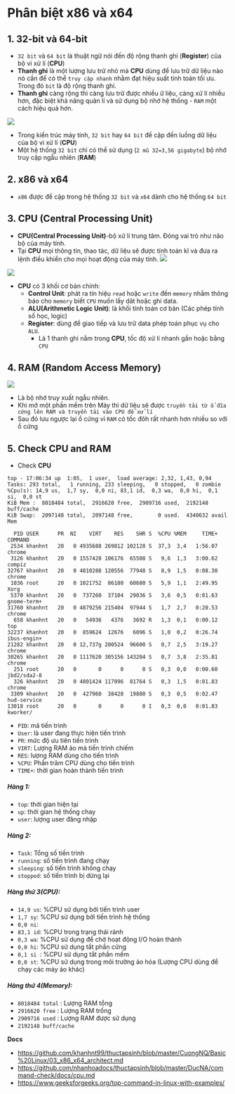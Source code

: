 # Phân biệt x86 và x64
## 1. 32-bit và 64-bit
- `32 bit` và `64 bit` là thuật ngữ nói đến độ rộng thanh ghi (**Register**) của bộ vi xử lí (**CPU**)
- **Thanh ghi** là một lượng lưu trữ nhỏ mà **CPU** dùng để lưu trữ dữ liệu nào nó cần để có thể `truy cập nhanh` nhằm đạt hiệu suất tính toán tối ưu. Trong đó `bit` là độ rộng thanh ghi.
- **Thanh ghi** càng rộng thì càng lưu trữ được nhiều ữ liệu, càng xử lí nhiều hơn, đặc biệt khả năng quản lí và sử dụng bộ nhớ hệ thống - `RAM` một cách hiệu quả hơn.

![](https://camo.githubusercontent.com/a44d20650b11de944acef9667f234d65b81f47e4747adf1416d471133be6bfc4/68747470733a2f2f692e696d6775722e636f6d2f636e7666366f372e706e67)

- Trong kiến trúc máy tính, `32 bit` hay `64 bit` đề cập đến luồng dữ liệu của bộ vi xử lí (**CPU**)
- Một hệ thống `32 bit` chỉ có thể sử dụng (`2 mũ 32=3,56 gigabyte`) bộ nhớ truy cập ngẫu nhiên (**RAM**)

## 2. x86 và x64
- `x86` được đề cập trong hệ thống `32 bit` và `x64` dành cho hệ thống `64 bit`

## 3. CPU (Central Processing Unit)
- **CPU(Central Processing Unit)**-bộ xử lí trung tâm. Đóng vai trò như não bộ của máy tính.
- Tại **CPU** mọi thông tin, thao tác, dữ liệu sẽ được tính toán kĩ và đưa ra lệnh điều khiển cho mọi hoạt động của máy tính.
![](https://camo.githubusercontent.com/16b83a31c142a32e1685a1ba0334e7527b48d9068f87c1f4c65fcabaafdc7bfb/68747470733a2f2f696d6167652e736c696465736861726563646e2e636f6d2f6375746f766e6775796e6c686f746e676370752d3132303430373032343033392d70687061707030322f39352f63752d746f2d762d6e6775796e2d6c2d686f742d6e672d6370752d33362d3732382e6a70673f63623d31333333373637303435)

![](https://encrypted-tbn0.gstatic.com/images?q=tbn%3AANd9GcTtzH88eZVITruxyLlzM0zLFZe4YBgBuK77Nw&usqp=CAU)
- **CPU** có 3 khối cơ bản chính:
   + **Control Unit**: phát ra tín hiệu `read` hoặc `write` đến `memory` nhằm thông báo cho `memory` biết `CPU` muốn lấy dât hoặc ghi data.
   + **ALU(Arithmetic Logic Unit)**: là khối tính toán cơ bản (Các phép tính số học, logic)
   + **Register**: dùng để giao tiếp và lưu trữ data phép toán phục vụ cho `ALU`.
       + Là 1 thanh ghi nằm trong **CPU**, tốc độ xử lí nhanh gần hoặc bằng `CPU`


## 4. RAM (Random Access Memory)

![](https://homepage.cs.uri.edu/faculty/wolfe/book/images/R04/mb.gif)

- Là bộ nhớ truy xuất ngẫu nhiên.
- Khi mở một phần mềm trên Máy thì dữ liệu sẽ được `truyền tải từ ổ đĩa cứng lên RAM và truyền tải vào CPU để xử lí`
- Sau đó lưu ngược lại ổ cứng vì `RAM` có tốc đôh rất nhanh hơn nhiều so với ổ cứng

## 5. Check CPU and RAM
- Check **CPU**

```
top - 17:06:34 up  1:05,  1 user,  load average: 2,32, 1,43, 0,94
Tasks: 293 total,   1 running, 233 sleeping,   0 stopped,   0 zombie
%Cpu(s): 14,9 us,  1,7 sy,  0,0 ni, 83,1 id,  0,3 wa,  0,0 hi,  0,1 si,  0,0 st
KiB Mem :  8018484 total,  2916620 free,  2909716 used,  2192148 buff/cache
KiB Swap:  2097148 total,  2097148 free,        0 used.  4340632 avail Mem 

  PID USER      PR  NI    VIRT    RES    SHR S  %CPU %MEM     TIME+ COMMAND     
 2534 khanhnt   20   0 4935688 269812 102128 S  37,3  3,4   1:56.07 chrome      
 3126 khanhnt   20   0 1557428 106176  65508 S   9,6  1,3   3:00.62 compiz      
32767 khanhnt   20   0 4810288 120556  77948 S   8,9  1,5   0:08.30 chrome      
 1036 root      20   0 1021752  86180  60680 S   5,9  1,1   2:49.95 Xorg        
 5370 khanhnt   20   0  737260  37104  29036 S   3,6  0,5   0:01.63 gnome-term+ 
31760 khanhnt   20   0 4879256 215404  97944 S   1,7  2,7   0:20.53 chrome      
  658 khanhnt   20   0   54936   4376   3692 R   1,3  0,1   0:00.12 top         
32237 khanhnt   20   0  859624  12676   6096 S   1,0  0,2   0:26.74 ibus-engin+ 
21282 khanhnt   20   0 12,737g 200524  96600 S   0,7  2,5   3:19.27 chrome      
30265 khanhnt   20   0 1117620 305156 143204 S   0,7  3,8   2:35.81 chrome      
  251 root      20   0       0      0      0 S   0,3  0,0   0:00.60 jbd2/sda2-8 
  326 khanhnt   20   0 4801424 117096  81764 S   0,3  1,5   0:01.83 chrome      
 3309 khanhnt   20   0  427960  38428  19880 S   0,3  0,5   0:02.47 hud-service 
13018 root      20   0       0      0      0 I   0,3  0,0   0:01.83 kworker/
```

- `PID`: mã tiến trình 
- `User`: là user đang thực hiện tiến trình
- `PR`: mức độ ưu tiên tiến trình
- `VIRT`: Lượng RAM ảo mà tiến trình chiếm
- `RES`: lượng RAM dùng cho tiến trình
- `%CPU`: Phần trăm CPU dùng cho tiến trình
- `TIME+`: thời gian hoàn thành tiến trình

##### Hàng 1:
- `top`: thời gian hiện tại
- `up`: thời gian hệ thống chay
- `user`: lượng user đăng nhập

##### Hàng 2:
- `Task`: Tổng số tiến trình
- `running`: số tiến trình đang chạy
- `sleeping`: số tiến trình không chạy
- `stopped`: số tiến trình bị dừng lại

##### Hàng thứ 3(CPU):
- `14,9 us`: %CPU sử dụng bởi tiến trình user
- `1,7 sy`: %CPU sử dụng bởi tiến trình hệ thống
- `0,0 ni`: 
- `83,1 id`: %CPU trong trạng thái rảnh
- `0,3 wa`: %CPU sử dụng để chờ hoạt động I/O hoàn thành
- `0,0 hi`: %CPU sử dụng tắt phần cứng
- `0,1 si `: %CPU sử dụng tắt phần mềm
- `0,0 st`: %CPU sử dụng trong môi trường ảo hóa (Lượng CPU dùng để chạy các máy ảo khác)

##### Hàng thứ 4(Memory):
- `8018484 total` : Lượng RAM tổng
- `2916620 free`  : Lượng RAM trống
- `2909716 used`  : Lượng RAM được sử dụng
- `2192148 buff/cache`

__Docs__
- https://github.com/khanhnt99/thuctapsinh/blob/master/CuongNQ/Basic%20Linux/03_x86_x64_architect.md
- https://github.com/nhanhoadocs/thuctapsinh/blob/master/DucNA/command-check/docs/cpu.md
- https://www.geeksforgeeks.org/top-command-in-linux-with-examples/